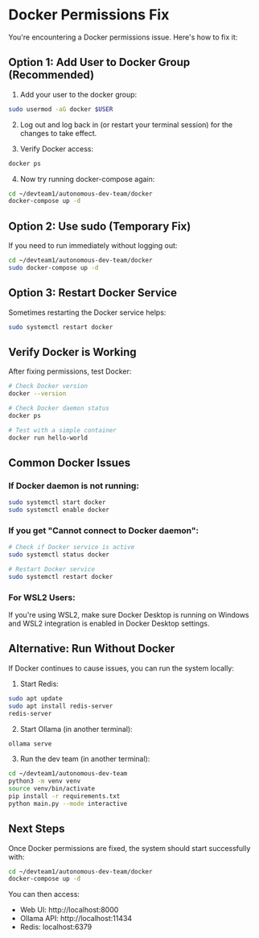# Docker Permissions Fix

You're encountering a Docker permissions issue. Here's how to fix it:

## Option 1: Add User to Docker Group (Recommended)

1. Add your user to the docker group:
```bash
sudo usermod -aG docker $USER
```

2. Log out and log back in (or restart your terminal session) for the changes to take effect.

3. Verify Docker access:
```bash
docker ps
```

4. Now try running docker-compose again:
```bash
cd ~/devteam1/autonomous-dev-team/docker
docker-compose up -d
```

## Option 2: Use sudo (Temporary Fix)

If you need to run immediately without logging out:

```bash
cd ~/devteam1/autonomous-dev-team/docker
sudo docker-compose up -d
```

## Option 3: Restart Docker Service

Sometimes restarting the Docker service helps:

```bash
sudo systemctl restart docker
```

## Verify Docker is Working

After fixing permissions, test Docker:

```bash
# Check Docker version
docker --version

# Check Docker daemon status
docker ps

# Test with a simple container
docker run hello-world
```

## Common Docker Issues

### If Docker daemon is not running:
```bash
sudo systemctl start docker
sudo systemctl enable docker
```

### If you get "Cannot connect to Docker daemon":
```bash
# Check if Docker service is active
sudo systemctl status docker

# Restart Docker service
sudo systemctl restart docker
```

### For WSL2 Users:
If you're using WSL2, make sure Docker Desktop is running on Windows and WSL2 integration is enabled in Docker Desktop settings.

## Alternative: Run Without Docker

If Docker continues to cause issues, you can run the system locally:

1. Start Redis:
```bash
sudo apt update
sudo apt install redis-server
redis-server
```

2. Start Ollama (in another terminal):
```bash
ollama serve
```

3. Run the dev team (in another terminal):
```bash
cd ~/devteam1/autonomous-dev-team
python3 -m venv venv
source venv/bin/activate
pip install -r requirements.txt
python main.py --mode interactive
```

## Next Steps

Once Docker permissions are fixed, the system should start successfully with:
```bash
cd ~/devteam1/autonomous-dev-team/docker
docker-compose up -d
```

You can then access:
- Web UI: http://localhost:8000
- Ollama API: http://localhost:11434
- Redis: localhost:6379